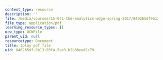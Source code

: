 ```yaml
---
content_type: resource
description: ''
file: /media/courses/15-071-the-analytics-edge-spring-2017/840265df9b1303f45ee3b2b88eed2c79_W5zVgQ4SbX8.pdf
file_type: application/pdf
learning_resource_types: []
ocw_type: OCWFile
parent_uid: null
resourcetype: Document
title: 3play pdf file
uid: 840265df-9b13-03f4-5ee3-b2b88eed2c79
---
```

